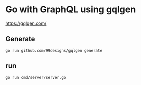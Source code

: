 # Go with GraphQL using gqlgen
https://gqlgen.com/

## Generate
```
go run github.com/99designs/gqlgen generate
```

## run
```
go run cmd/server/server.go
```
